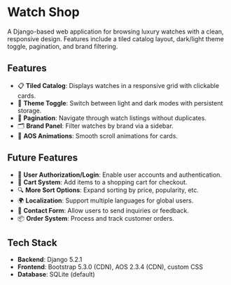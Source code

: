 # Watch Shop

A Django-based web application for browsing luxury watches with a clean, responsive design. Features include a tiled catalog layout, dark/light theme toggle, pagination, and brand filtering.

## Features
- 📋 **Tiled Catalog**: Displays watches in a responsive grid with clickable cards.
- 🌙 **Theme Toggle**: Switch between light and dark modes with persistent storage.
- 📄 **Pagination**: Navigate through watch listings without duplicates.
- 🗂️ **Brand Panel**: Filter watches by brand via a sidebar.
- 🎨 **AOS Animations**: Smooth scroll animations for cards.

## Future Features
- 👤 **User Authorization/Login**: Enable user accounts and authentication.
- 🛒 **Cart System**: Add items to a shopping cart for checkout.
- 🔍 **More Sort Options**: Expand sorting by price, popularity, etc.
- 🌍 **Localization**: Support multiple languages for global users.
- 📧 **Contact Form**: Allow users to send inquiries or feedback.
- 📦 **Order System**: Process and track customer orders.

## Tech Stack
- **Backend**: Django 5.2.1
- **Frontend**: Bootstrap 5.3.0 (CDN), AOS 2.3.4 (CDN), custom CSS
- **Database**: SQLite (default)
